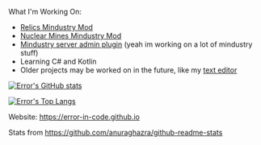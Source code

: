 What I'm Working On:
- [Relics Mindustry Mod](https://github.com/Error-In-Code/Relics-Mod)
- [Nuclear Mines Mindustry Mod](https://github.com/Error-In-Code/Nuclear-Mines-Mod)
- [Mindustry server admin plugin](https://github.com/Error-In-Code/Error-Admin-Plugin) (yeah im working on a lot of mindustry stuff)
- Learning C# and Kotlin
- Older projects may be worked on in the future, like my [text editor](https://github.com/Error-In-Code/Coffee-Bean-Text)

[![Error's GitHub stats](https://github-readme-stats.vercel.app/api?username=error-in-code&theme=onedark&count_private=true)](https://github.com/anuraghazra/github-readme-stats)

[![Error's Top Langs](https://github-readme-stats.vercel.app/api/top-langs/?username=error-in-code&theme=onedark&hide=batchfile,powershell&layout=compact&count_private=true)](https://github.com/anuraghazra/github-readme-stats)

Website: https://error-in-code.github.io

Stats from https://github.com/anuraghazra/github-readme-stats
